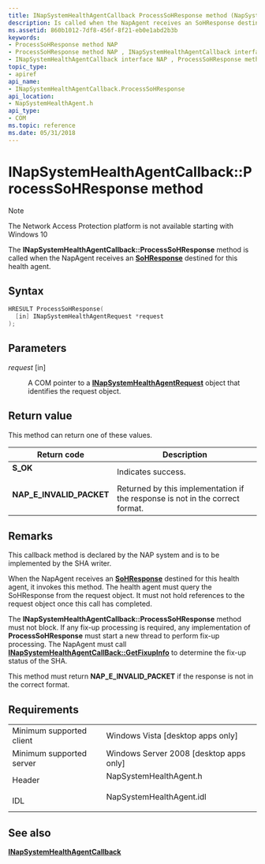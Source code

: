 ```yaml
---
title: INapSystemHealthAgentCallback ProcessSoHResponse method (NapSystemHealthAgent.h)
description: Is called when the NapAgent receives an SoHResponse destined for this health agent.
ms.assetid: 860b1012-7df8-456f-8f21-eb0e1abd2b3b
keywords:
- ProcessSoHResponse method NAP
- ProcessSoHResponse method NAP , INapSystemHealthAgentCallback interface
- INapSystemHealthAgentCallback interface NAP , ProcessSoHResponse method
topic_type:
- apiref
api_name:
- INapSystemHealthAgentCallback.ProcessSoHResponse
api_location:
- NapSystemHealthAgent.h
api_type:
- COM
ms.topic: reference
ms.date: 05/31/2018
---
```


# INapSystemHealthAgentCallback::ProcessSoHResponse method

> [!Note]  
> The Network Access Protection platform is not available starting with Windows 10

 

The **INapSystemHealthAgentCallback::ProcessSoHResponse** method is called when the NapAgent receives an [**SoHResponse**](/windows/win32/api/naptypes/ns-naptypes-soh) destined for this health agent.

## Syntax


```C++
HRESULT ProcessSoHResponse(
  [in] INapSystemHealthAgentRequest *request
);
```



## Parameters

<dl> <dt>

*request* \[in\]
</dt> <dd>

A COM pointer to a [**INapSystemHealthAgentRequest**](inapsystemhealthagentrequest.md) object that identifies the request object.

</dd> </dl>

## Return value

This method can return one of these values.



| Return code                                                                                            | Description                                                                              |
|--------------------------------------------------------------------------------------------------------|------------------------------------------------------------------------------------------|
| <dl> <dt>**S\_OK**</dt> </dl>                   | Indicates success.<br/>                                                            |
| <dl> <dt>**NAP\_E\_INVALID\_PACKET**</dt> </dl> | Returned by this implementation if the response is not in the correct format.<br/> |



 

## Remarks

This callback method is declared by the NAP system and is to be implemented by the SHA writer.

When the NapAgent receives an [**SoHResponse**](/windows/win32/api/naptypes/ns-naptypes-soh) destined for this health agent, it invokes this method. The health agent must query the SoHResponse from the request object. It must not hold references to the request object once this call has completed.

The **INapSystemHealthAgentCallback::ProcessSoHResponse** method must not block. If any fix-up processing is required, any implementation of **ProcessSoHResponse** must start a new thread to perform fix-up processing. The NapAgent must call [**INapSystemHealthAgentCallBack::GetFixupInfo**](inapsystemhealthagentcallback-getfixupinfo-method.md) to determine the fix-up status of the SHA.

This method must return **NAP\_E\_INVALID\_PACKET** if the response is not in the correct format.

## Requirements



|                                     |                                                                                                     |
|-------------------------------------|-----------------------------------------------------------------------------------------------------|
| Minimum supported client<br/> | Windows Vista \[desktop apps only\]<br/>                                                      |
| Minimum supported server<br/> | Windows Server 2008 \[desktop apps only\]<br/>                                                |
| Header<br/>                   | <dl> <dt>NapSystemHealthAgent.h</dt> </dl>   |
| IDL<br/>                      | <dl> <dt>NapSystemHealthAgent.idl</dt> </dl> |



## See also

<dl> <dt>

[**INapSystemHealthAgentCallback**](inapsystemhealthagentcallback.md)
</dt> </dl>

 

 





